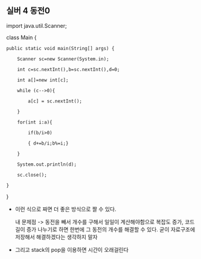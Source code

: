 ## 실버 4 동전0

import java.util.Scanner;

class Main {

	public static void main(String[] args) {
 
		Scanner sc=new Scanner(System.in);
  
		int c=sc.nextInt(),b=sc.nextInt(),d=0;
  
		int a[]=new int[c];
  
		while (c-->0){
  
			a[c] = sc.nextInt();
   
		}
  
		for(int i:a){
  
			if(b/i>0)
   
			{ d+=b/i;b%=i;}
   
		}
  
		System.out.println(d);
  
		sc.close();
  
	}
 
}

- 이런 식으로 짜면 더 좋은 방식으로 짤 수 있다.

  내 문제점 -> 동전을 빼서 개수를 구해서 일일이 계산해야함으로 복잡도 증가, 코드 길이 증가
              나누기로 하면 한번에 그 동전의 개수를 해결할 수 있다. 굳이 자료구조에 저장해서
              해결하겠다는 생각하지 말자
  
- 그리고 stack의 pop을 이용하면 시간이 오래걸린다
